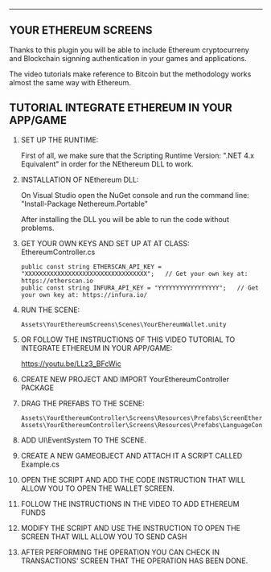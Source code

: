 --------------------------
YOUR ETHEREUM SCREENS
--------------------------

Thanks to this plugin you will be able to include Ethereum cryptocurreny and Blockchain signning authentication
in your games and applications.

The video tutorials make reference to Bitcoin but the methodology works almost the same way with Ethereum.

TUTORIAL INTEGRATE ETHEREUM IN YOUR APP/GAME
-----------------------------------------------

 1. SET UP THE RUNTIME:

	First of all, we make sure that the Scripting Runtime Version: ".NET 4.x Equivalent" in order for the NEthereum DLL to work.

 2. INSTALLATION OF NEthereum DLL:
 
	On Visual Studio open the NuGet console and run the command line: "Install-Package Nethereum.Portable"
	
	After installing the DLL you will be able to run the code without problems.

 3. GET YOUR OWN KEYS AND SET UP AT AT CLASS: EthereumController.cs

		public const string ETHERSCAN_API_KEY = "XXXXXXXXXXXXXXXXXXXXXXXXXXXXXXXXXX";   // Get your own key at: https://etherscan.io
        public const string INFURA_API_KEY = "YYYYYYYYYYYYYYYYY";   // Get your own key at: https://infura.io/
	
 4. RUN THE SCENE:
 
		Assets\YourEthereumScreens\Scenes\YourEhereumWallet.unity
		
 5. OR FOLLOW THE INSTRUCTIONS OF THIS VIDEO TUTORIAL TO INTEGRATE ETHEREUM IN YOUR APP/GAME:
 
	https://youtu.be/LLz3_BFcWic

 6. CREATE NEW PROJECT AND IMPORT YourEthereumController PACKAGE
 
 7. DRAG THE PREFABS TO THE SCENE:
 
		Assets\YourEthereumController\Screens\Resources\Prefabs\ScreenEthereumController.prefab
		Assets\YourEthereumController\Screens\Resources\Prefabs\LanguageController.prefab
		
 8. ADD UI\EventSystem TO THE SCENE.
 
 9. CREATE A NEW GAMEOBJECT AND ATTACH IT A SCRIPT CALLED Example.cs
 
 10. OPEN THE SCRIPT AND ADD THE CODE INSTRUCTION THAT WILL ALLOW YOU TO OPEN THE WALLET SCREEN.
 
 11. FOLLOW THE INSTRUCTIONS IN THE VIDEO TO ADD ETHEREUM FUNDS
 
 12. MODIFY THE SCRIPT AND USE THE INSTRUCTION TO OPEN THE SCREEN THAT WILL ALLOW YOU TO SEND CASH
 
 13. AFTER PERFORMING THE OPERATION YOU CAN CHECK IN TRANSACTIONS' SCREEN THAT THE OPERATION HAS BEEN DONE.
